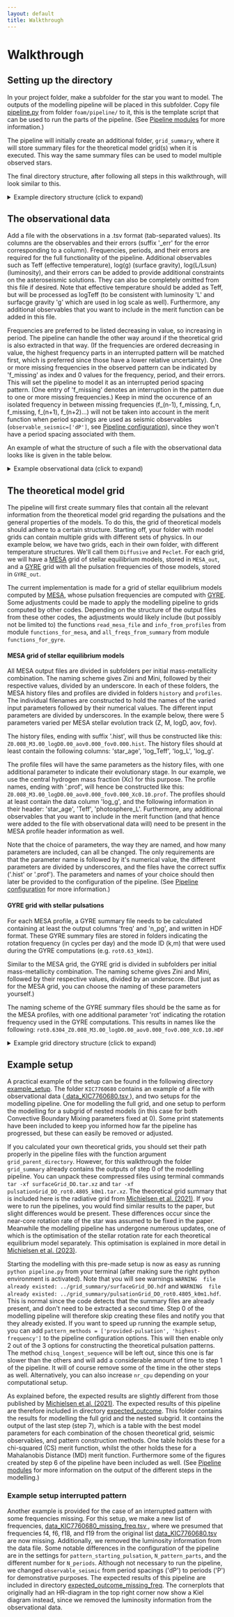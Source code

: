 ```yaml
---
layout: default
title: Walkthrough
---
```

# Walkthrough

## Setting up the directory
  In your project folder, make a subfolder for the star you want to model.
  The outputs of the modelling pipeline will be placed in this subfolder.
  Copy file <a href="https://github.com/MichielsenM/FOAM/blob/master/foam/pipeline/pipeline.py" target="_blank"> pipeline.py</a> from folder `foam/pipeline/` to it, this is the template script that can be used to run the parts of the pipeline. (See [Pipeline modules](./Pipeline.md) for more information.)

  The pipeline will initially create an additional folder, `grid_summary`, where it will store summary files for the theoretical model grid(s) when it is executed. This way the same summary files can be used to model multiple observed stars.

  The final directory structure, after following all steps in this walkthrough, will look similar to this.

  <details>
  <summary> Example directory structure (click to expand) </summary>
  (You can choose different names for all the files and folders, only folder `grid_summary` will be automatically generated and has a fixed name.)
  <pre>
  project_folder
  │
  └───grid_summary
  │
  └───star1
  │   │   data_KIC000.tsv
  │   │   pipeline.py
  |
  └───star2
  │   │   data_KIC001.tsv
  │   │   pipeline.py
  </pre>
  </details>


## The observational data
 Add a file with the observations in a .tsv format (tab-separated values). Its columns are the observables and their errors (suffix '\_err' for the error corresponding to a column). Frequencies, periods, and their errors are required for the full functionality of the pipeline. Additional observables such as Teff (effective temperature), log(g) (surface gravity), log(L/Lsun) (luminosity), and their errors can be added to provide additional constraints on the asteroseismic solutions. They can also be completely omitted from this file if desired. Note that effective temperature should be added as Teff, but will be processed as logTeff (to be consistent with luminosity 'L' and surfacge gravity 'g' which are used in log scale as well).
 Furthermore, any additional observables that you want to include in the merit function can be added in this file.

 Frequencies are preferred to be listed decreasing in value, so increasing in period. The pipeline can handle the other way around if the theoretical grid is also extracted in that way. (If the frequencies are ordered decreasing in value, the highest frequency parts in an interrupted pattern will be matched first, which is preferred since those have a lower relative uncertainty). One or more missing frequencies in the observed pattern can be indicated by 'f_missing' as index and 0 values for the frequency, period, and their errors. This will set the pipeline to model it as an interrupted period spacing pattern. (One entry of 'f_missing' denotes an interruption in the pattern due to one or more missing frequencies.) 
Keep in mind the occurence of an isolated frequency in between missing frequencies (f_(n-1), f_missing, f_n, f_missing, f_(n+1), f_(n+2)...) will not be taken into account in the merit function when period spacings are used as seismic observables (`observable_seismic=['dP']`, see [Pipeline configuration](./Configuration.md)), since they won't have a period spacing associated with them.

An example of what the structure of such a file with the observational data looks like is given in the table below.

  <details>
  <summary> Example observational data (click to expand) </summary>
  You can add additional observables that you want to include in the merit function to the observations by adding extra columns like the ones for logL and logL_err.
  (See also <a href="https://github.com/MichielsenM/FOAM/blob/master/example_setup/KIC7760680/data_KIC7760680.tsv" target="_blank"> data_KIC7760680.tsv </a> from the example setup explained further down on this page.)

  <table>
    <tr>
      <th>index</th>
      <th>frequency</th>
      <th>frequency_err</th>
      <th>period</th>
      <th>period_err</th>
      <th>Teff</th>
      <th>Teff_err</th>
      <th>logg</th>
      <th>logg_err</th>
      <th>logL</th>
      <th>logL_err</th>
    </tr>
    <tr>
      <td>f1</td>
      <td>1.11</td>
      <td>4e-5</td>
      <td>0.9009 </td>
      <td>3e-5 </td>
      <td>15200 </td>
      <td>200 </td>
      <td>3.8 </td>
      <td>0.1 </td>
      <td>2.21 </td>
      <td>0.04 </td>
    </tr>
    <tr>
      <td>f2 </td>
      <td>1.04 </td>
      <td>5e-5 </td>
      <td>0.9615 </td>
      <td>4e-5 </td>
    </tr>
    <tr>
      <td>f3 </td>
      <td>0.98 </td>
      <td>2e-5 </td>
      <td>1.0204 </td>
      <td>1e-5 </td>
    </tr>
    <tr>
      <td>f_missing </td>
      <td>0 </td>
      <td>0 </td>
      <td>0 </td>
      <td>0 </td>
    </tr>
    <tr>
      <td>f4 </td>
      <td>0.87 </td>
      <td>2e-5 </td>
      <td>1.1494 </td>
      <td>1e-5 </td>
    </tr>      
  </table> 
  </details>

## The theoretical model grid
The pipeline will first create summary files that contain all the relevant information from the theoretical model grid regarding the pulsations and the general properties of the models. 
To do this, the grid of theoretical models should adhere to a certain structure.
Starting off, your folder with model grids can contain multiple grids with different sets of physics. In our example below, we have two grids, each in their own folder, with different temperature structures. We'll call them `Diffusive` and `Peclet`.
For each grid, we will have a <a href="https://docs.mesastar.org/en/latest/index.html" target="_blank"> MESA</a> grid of stellar equilibrium models, stored in `MESA_out`, and a <a href="https://gyre.readthedocs.io/en/stable/" target="_blank"> GYRE</a> grid with all the pulsation frequencies of those models, stored in `GYRE_out`.

The current implementation is made for a grid of stellar equilibrium models computed by <a href="https://docs.mesastar.org/en/latest/index.html" target="_blank"> MESA</a>, whose pulsation frequencies are computed with <a href="https://gyre.readthedocs.io/en/stable/" target="_blank"> GYRE</a>. Some adjustments could be made to apply the modelling pipeline to grids computed by other codes. Depending on the structure of the output files from these other codes, the adjustments would likely include (but possibly not be limited to) the functions `read_mesa_file` and `info_from_profiles` from module `functions_for_mesa`, and `all_freqs_from_summary` from module `functions_for_gyre`.

#### MESA grid of stellar equilibrium models
All MESA output files are divided in subfolders per initial mass-metallicity combination. The naming scheme gives Zini and Mini, followed by their respective values, divided by an underscore.
In each of these folders, the MESA history files and profiles are divided in folders `history` and `profiles`. The individual filenames are constructed to hold the names of the varied input parameters followed by their numerical values. The different input parameters are divided by underscores.
In the example below, there were 5 parameters varied per MESA stellar evolution track (Z, M, logD, aov, fov).

The history files, ending with suffix '.hist', will thus be constructed like this: `Z0.008_M3.00_logD0.00_aov0.000_fov0.000.hist`.
The history files should at least contain the following columns: 'star_age', 'log_Teff', 'log_L', 'log_g'.

The profile files will have the same parameters as the history files, with one additional parameter to indicate their evolutionary stage. In our example, we use the central hydrogen mass fraction (Xc) for this purpose. The profile names, ending with '.prof', will hence be constructed like this: `Z0.008_M3.00_logD0.00_aov0.000_fov0.000_Xc0.10.prof`.
The profiles should at least contain the data column 'log_g', and the following information in their header: 'star_age', 'Teff', 'photosphere_L'.
Furthermore, any additional observables that you want to include in the merit function (and that hence were added to the file with observational data will) need to be present in the MESA profile header information as well.

Note that the choice of parameters, the way they are named, and how many parameters are included, can all be changed. The only requirements are that the parameter name is followed by it's numerical value, the different parameters are divided by underscores, and the files have the correct suffix ('.hist' or '.prof'). The parameters and names of your choice should then later be provided to the configuration of the pipeline. (See [Pipeline configuration](./Configuration.md) for more information.)

#### GYRE grid with stellar pulsations
For each MESA profile, a GYRE summary file needs to be calculated containing at least the output columns 'freq' and 'n_pg', and written in HDF format. These GYRE summary files are stored in folders indicating the rotation frequency (in cycles per day) and the mode ID (k,m) that were used during the GYRE computations (e.g. `rot0.63_k0m1`).

Similar to the MESA grid, the GYRE grid is divided in subfolders per initial mass-metallicity combination. The naming scheme gives Zini and Mini, followed by their respective values, divided by an underscore. (But just as for the MESA grid, you can choose the naming of these parameters yourself.)

The naming scheme of the GYRE summary files should be the same as for the MESA profiles, with one additional parameter 'rot' indicating the rotation frequency used in the GYRE computations. This results in names like the following:
`rot0.6304_Z0.008_M3.00_logD0.00_aov0.000_fov0.000_Xc0.10.HDF`

<details>
<summary> Example grid directory structure (click to expand) </summary>
<pre>
Model_grids   
│
└───Diffusive
│   │
│   └───MESA_out
|   |   |
│   |   └───Zini0.008_Mini3.00
│   |   │   |
│   |   │   └───history
│   |   │   |   |   Z0.008_M3.00_logD0.00_aov0.000_fov0.000.hist
│   |   │   |   |   Z0.008_M3.00_logD0.00_aov0.000_fov0.005.hist
│   |   │   |   |   ...
│   |   │   |
│   |   │   └───profiles
│   |   │   |   |   Z0.008_M3.00_logD0.00_aov0.000_fov0.000_Xc0.10.prof
│   |   │   |   |   Z0.008_M3.00_logD0.00_aov0.000_fov0.000_Xc0.11.prof
│   |   │   |   |   ...
│   |   │
│   |   └───Zini0.008_Mini3.10
│   |   │   |
│   |   │   └───history
│   |   │   |   |   Z0.008_M3.10_logD0.00_aov0.000_fov0.000.hist
│   |   │   |   |   Z0.008_M3.10_logD0.00_aov0.000_fov0.005.hist
│   |   │   |   |   ...
│   |   │   |
│   |   │   └───profiles
│   |   │   |   |   Z0.008_M3.10_logD0.00_aov0.000_fov0.000_Xc0.10.prof
│   |   │   |   |   Z0.008_M3.10_logD0.00_aov0.000_fov0.000_Xc0.11.prof
│   |   │   |   |   ...
│   |   │
│   |   │   ...
│   |   
│   └───GYRE_out
│   |   │
│   |   └─── rot0.6304_k0m1
|   |   |   |
│   |   |   └───Zini0.008_Mini3.00
|   |   |   |   rot0.6304_Z0.008_M3.00_logD0.00_aov0.000_fov0.000_Xc0.10.HDF
|   |   |   |   rot0.6304_Z0.008_M3.00_logD0.00_aov0.000_fov0.000_Xc0.11.HDF
|   |   |   |   ...
|   |   |   |
│   |   |   └───Zini0.008_Mini3.10
|   |   |   |   rot0.6304_Z0.008_M3.10_logD0.00_aov0.000_fov0.000_Xc0.10.HDF
|   |   |   |   rot0.6304_Z0.008_M3.10_logD0.00_aov0.000_fov0.000_Xc0.11.HDF
|   |   |   |   ...
|   |   |   |
│   |   |   └───...
│   |   │
│   |   └─── rot1.13_k1m0
|   |   |   |
│   |   |   └───Zini0.008_Mini3.00
|   |   |   |   rot1.13_Z0.008_M3.00_logD0.00_aov0.000_fov0.000_Xc0.10.HDF
|   |   |   |   rot1.13_Z0.008_M3.00_logD0.00_aov0.000_fov0.000_Xc0.11.HDF
|   |   |   |   ...
|   |   |   |
│   |   |   └───Zini0.008_Mini3.10
|   |   |   |   rot1.13_Z0.008_M3.10_logD0.00_aov0.000_fov0.000_Xc0.10.HDF
|   |   |   |   rot1.13_Z0.008_M3.10_logD0.00_aov0.000_fov0.000_Xc0.11.HDF
|   |   |   |   ...
|   |   |   |
│   |   |   └───...
│
└───Peclet
│   │
│   └───MESA_out
│   |   │
│   |   └─── ...
│   │
│   └───GYRE_out
│   |   │
│   |   └───...

</pre>
</details>


## Example setup

A practical example of the setup can be found in the following directory <a href="https://github.com/MichielsenM/FOAM/tree/master/example_setup" target="_blank"> example_setup</a>.
The folder `KIC7760680` contains an example of a file with observational data (<a href="https://github.com/MichielsenM/FOAM/blob/master/example_setup/KIC7760680/data_KIC7760680.tsv" target="_blank"> data_KIC7760680.tsv </a> ), and two setups for the modelling pipeline. One for modelling the full grid, and one setup to perform the modelling for a subgrid of nested models (in this case for both Convective Boundary Mixing parameters fixed at 0). Some print statements have been included to keep you informed how far the pipeline has progressed, but these can easily be removed or adjusted.

If you calculated your own theoretical grids, you should set their path properly in the pipeline files with the function argument `grid_parent_directory`. However, for this walkthrough the folder `grid_summary` already contains the outputs of step 0 of the modelling pipeline. You can unpack these compressed files using terminal commands `tar -xf surfaceGrid_DO.tar.xz` and `tar -xf pulsationGrid_DO_rot0.4805_k0m1.tar.xz`.
The theoretical grid summary that is included here is the radiative grid from <a href="https://doi.org/10.1051/0004-6361/202039926" target="_blank"> Michielsen et al. (2021)</a>. If you were to run the pipelines, you would find similar results to the paper, but slight differences would be present. These differences occur since the near-core rotation rate of the star was assumed to be fixed in the paper. Meanwhile the modelling pipeline has undergone numerous updates, one of which is the optimisation of the stellar rotation rate for each theoretical equilibrium model separately. 
This optimisation is explained in more detail in <a href="https://arxiv.org/abs/2309.13123" target="_blank"> Michielsen et al. (2023)</a>.

Starting the modelling with this pre-made setup is now as easy as running `python pipeline.py` from your terminal (after making sure the right python environment is activated).
Note that you will see warnings `WARNING  file already existed: ../grid_summary/surfaceGrid_DO.hdf` and `WARNING  file already existed: ../grid_summary/pulsationGrid_DO_rot0.4805_k0m1.hdf`. This is normal since the code detects that the summary files are already present, and don't need to be extracted a second time. Step 0 of the modelling pipeline will therefore skip creating these files and notify you that they already existed. If you want to speed up running the example setup, you can add `pattern_methods = ['provided-pulsation', 'highest-frequency']` to the pipeline configuration options. This will then enable only 2 out of the 3 options for constructing the theoretical pulsation patterns. The method `chisq_longest_sequence` will be left out, since this one is far slower than the others and will add a considerable amount of time to step 1 of the pipeline. It will of course remove some of the time in the other steps as well. Alternatively, you can also increase `nr_cpu` depending on your computational setup.

As explained before, the expected results are slightly different from those published by <a href="https://doi.org/10.1051/0004-6361/202039926" target="_blank"> Michielsen et al. (2021)</a>. The expected results of this pipeline are therefore included in directory <a href="https://github.com/MichielsenM/FOAM/tree/master/example_setup/expected_outcome" target="_blank"> expected_outcome</a>. This folder contains the results for modelling the full grid and the nested subgrid. It contains the output of the last step (step 7), which is a table with the best model parameters for each combination of the chosen theoretical grid, seismic observables, and pattern construction methods. One table holds these for a chi-squared (CS) merit function, whilst the other holds these for a Mahalanobis Distance (MD) merit function. Furthermore some of the figures created by step 6 of the pipeline have been included as well. (See [Pipeline modules](./Pipeline.md) for more information on the output of the different steps in the modelling.)


### Example setup interrupted pattern
Another example is provided for the case of an interrupted pattern with some frequencies missing.
For this setup, we make a new list of frequencies, <a href="https://github.com/MichielsenM/FOAM/blob/master/example_setup/KIC7760680_missing_freq/data_KIC7760680_missing_freq.tsv" target="_blank"> data_KIC7760680_missing_freq.tsv </a>, where we presumed that frequencies f4, f6, f18, and f19 from the original list <a href="https://github.com/MichielsenM/FOAM/blob/master/example_setup/KIC7760680/data_KIC7760680.tsv" target="_blank"> data_KIC7760680.tsv </a> are now missing. Additionally, we removed the luminosity information from the data file. Some notable differences in the configuration of the pipeline are in the settings for `pattern_starting_pulsation`, `N_pattern_parts`, and the different number for `N_periods`. Although not necessary to run the pipeline, we changed `observable_seismic` from period spacings ('dP') to periods ('P') for demonstrative purposes. The expected results of this pipeline are included in directory <a href="https://github.com/MichielsenM/FOAM/tree/master/example_setup/expected_outcome_missing_freq" target="_blank"> expected_outcome_missing_freq</a>. The cornerplots that originally had an HR-diagram in the top right corner now show a Kiel diagram instead, since we removed the luminosity information from the observational data.